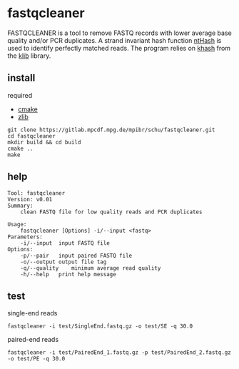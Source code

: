 # fastqcleaner

FASTQCLEANER is a tool to remove FASTQ records with lower average base quality and/or PCR duplicates. A strand invariant hash function [ntHash](https://github.com/bcgsc/ntHash) is used to identify perfectly matched reads. The program relies on [khash](https://github.com/attractivechaos/klib/blob/master/khash.h) from the [klib](https://github.com/attractivechaos/klib) library.

## install
required

* [cmake](https://cmake.org/)
* [zlib](https://www.zlib.net/)

```
git clone https://gitlab.mpcdf.mpg.de/mpibr/schu/fastqcleaner.git
cd fastqcleaner
mkdir build && cd build
cmake ..
make
```

## help
```
Tool: fastqcleaner
Version: v0.01
Summary:
	clean FASTQ file for low quality reads and PCR duplicates

Usage:
	fastqcleaner [Options] -i/--input <fastq>
Parameters:
	-i/--input	input FASTQ file
Options:
	-p/--pair	input paired FASTQ file
	-o/--output	output file tag
	-q/--quality	minimum average read quality
	-h/--help	print help message
```

## test

single-end reads
```
fastqcleaner -i test/SingleEnd.fastq.gz -o test/SE -q 30.0
```

paired-end reads
```
fastqcleaner -i test/PairedEnd_1.fastq.gz -p test/PairedEnd_2.fastq.gz -o test/PE -q 30.0
```
